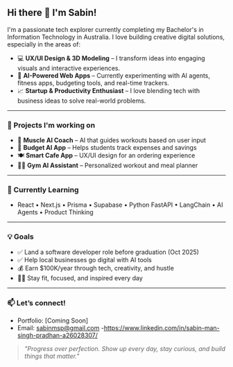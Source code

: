 ## Hi there 👋 I'm Sabin!

I'm a passionate tech explorer currently completing my Bachelor's in Information Technology in Australia. I love building creative digital solutions, especially in the areas of:

- 💻 **UX/UI Design & 3D Modeling** – I transform ideas into engaging visuals and interactive experiences.
- 🤖 **AI-Powered Web Apps** – Currently experimenting with AI agents, fitness apps, budgeting tools, and real-time trackers.
- 📈 **Startup & Productivity Enthusiast** – I love blending tech with business ideas to solve real-world problems.

---

### 🚀 Projects I'm working on
- 🧠 **Muscle AI Coach** – AI that guides workouts based on user input
- 💸 **Budget AI App** – Helps students track expenses and savings
- 🍽️ **Smart Cafe App** – UX/UI design for an ordering experience
- 🏋️‍♂️ **Gym AI Assistant** – Personalized workout and meal planner

---

### 🧠 Currently Learning
- React • Next.js • Prisma • Supabase • Python FastAPI • LangChain • AI Agents • Product Thinking

---

### 💡 Goals
- ✅ Land a software developer role before graduation (Oct 2025)
- ✅ Help local businesses go digital with AI tools
- 💰 Earn $100K/year through tech, creativity, and hustle
- 🧘‍♂️ Stay fit, focused, and inspired every day

---

### 📫 Let’s connect!
- Portfolio: [Coming Soon]
- Email: sabinmsp@gmail.com
-https://www.linkedin.com/in/sabin-man-singh-pradhan-a26028307/ 


> _"Progress over perfection. Show up every day, stay curious, and build things that matter."_

